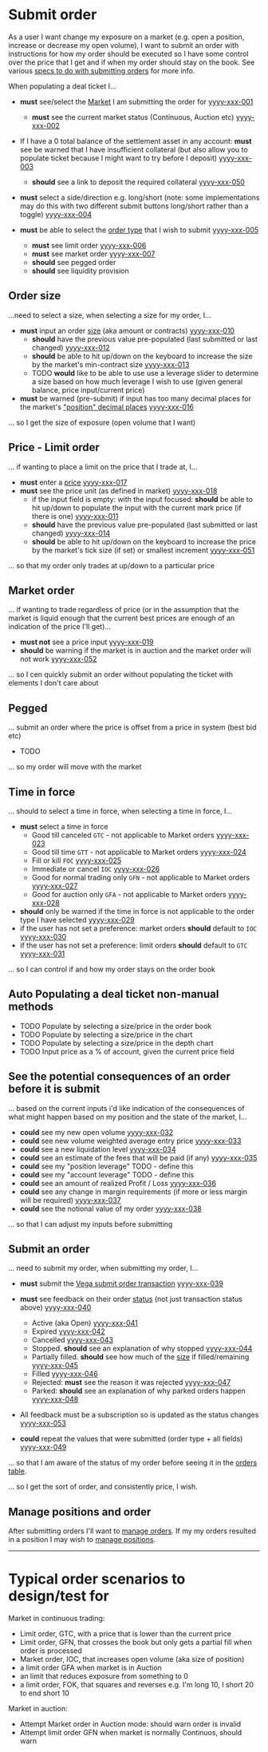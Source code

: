 # Submit order
As a user I want change my exposure on a market (e.g. open a position, increase or decrease my open volume), I want to submit an order with instructions for how my order should be executed so I have some control over the price that I get and if when my order should stay on the book. See various [specs to do with submitting orders](../protocol#orders) for more info.

When populating a deal ticket I...

- **must** see/select the [Market](./7001-DATA-data_display.md#market) I am submitting the order for <a name="yyyy-xxx-001" href="#yyyy-xxx-001">yyyy-xxx-001</a>
  - **must** see the current market status (Continuous, Auction etc) <a name="yyyy-xxx-002" href="#yyyy-xxx-002">yyyy-xxx-002</a>

- If I have a 0 total balance of the settlement asset in any account: **must** see be warned that I have insufficient collateral (but also allow you to populate ticket because I might want to try before I deposit) <a name="yyyy-xxx-003" href="#yyyy-xxx-003">yyyy-xxx-003</a>
  - **should** see a link to deposit the required collateral <a name="yyyy-xxx-050" href="#yyyy-xxx-050">yyyy-xxx-050</a>

- **must** select a side/direction e.g. long/short (note: some implementations may do this with two different submit buttons long/short rather than a toggle) <a name="yyyy-xxx-004" href="#yyyy-xxx-004">yyyy-xxx-004</a>

- **must** be able to select the [order type](../protocol/0014-ORDT-order_types.md) that I wish to submit <a name="yyyy-xxx-005" href="#yyyy-xxx-005">yyyy-xxx-005</a>
  - **must** see limit order <a name="yyyy-xxx-006" href="#yyyy-xxx-006">yyyy-xxx-006</a>
  - **must** see market order <a name="yyyy-xxx-007" href="#yyyy-xxx-007">yyyy-xxx-007</a>
  - **should** see pegged order <!-- <a name="yyyy-xxx-008" href="#yyyy-xxx-008">yyyy-xxx-008</a> -->
  - **should** see liquidity provision <!-- <a name="yyyy-xxx-009" href="#yyyy-xxx-009">yyyy-xxx-009</a> -->

## Order size

...need to select a size, when selecting a size for my order, I...

- **must** input an order [size](7001-DATA-data_display.md#size) (aka amount or contracts) <a name="yyyy-xxx-010" href="#yyyy-xxx-010">yyyy-xxx-010</a>
  - **should** have the previous value pre-populated (last submitted or last changed) <a name="yyyy-xxx-012" href="#yyyy-xxx-012">yyyy-xxx-012</a>
  - **should** be able to hit up/down on the keyboard to increase the size by the market's min-contract size <a name="yyyy-xxx-013" href="#yyyy-xxx-013">yyyy-xxx-013</a>
  - TODO **would** like to be able to use use a leverage slider to determine a size based on how much leverage I wish to use (given general balance, price input/current price) <!-- <a name="yyyy-xxx-015" href="#yyyy-xxx-015">yyyy-xxx-015</a> -->
- **must** be warned (pre-submit) if input has too many decimal places for the market's ["position" decimal places](7001-DATA-data_display.md#size) <a name="yyyy-xxx-016" href="#yyyy-xxx-016">yyyy-xxx-016</a> 

... so I get the size of exposure (open volume that I want)

## Price - Limit order

... if wanting to place a limit on the price that I trade at, I...

- **must** enter a [price](7001-DATA-data_display.md#quote-price) <a name="yyyy-xxx-17" href="#yyyy-xxx-17">yyyy-xxx-017</a> 
- **must** see the price unit (as defined in market) <a name="yyyy-xxx-018" href="#yyyy-xxx-018">yyyy-xxx-018</a>
  - if the input field is empty: with the input focused: **should** be able to hit up/down to populate the input with the current mark price (if there is one) <a name="yyyy-xxx-011" href="#yyyy-xxx-011">yyyy-xxx-011</a>
  - **should** have the previous value pre-populated (last submitted or last changed) <a name="yyyy-xxx-014" href="#yyyy-xxx-014">yyyy-xxx-014</a>
  - **should** be able to hit up/down on the keyboard to increase the price by the market's tick size (if set) or smallest increment <a name="yyyy-xxx-051" href="#yyyy-xxx-051">yyyy-xxx-051</a>

... so that my order only trades at up/down to a particular price

## Market order

... if wanting to trade regardless of price (or in the assumption that the market is liquid enough that the current best prices are enough of an indication of the price I'll get)...

- **must not** see a price input <a name="yyyy-xxx-019" href="#yyyy-xxx-019">yyyy-xxx-019</a>
- **should** be warning if the market is in auction and the market order will not work <a name="yyyy-xxx-052" href="#yyyy-xxx-052">yyyy-xxx-052</a>

... so I cen quickly submit an order without populating the ticket with elements I don't care about

## Pegged

... submit an order where the price is offset from a price in system (best bid etc)

- TODO

... so my order will move with the market

## Time in force

... should to select a time in force, when selecting a time in force, I...

- **must** select a time in force
  - Good till canceled `GTC` - not applicable to Market orders <a name="yyyy-xxx-023" href="#yyyy-xxx-023">yyyy-xxx-023</a>
  - Good till time `GTT` - not applicable to Market orders <a name="yyyy-xxx-024" href="#yyyy-xxx-024">yyyy-xxx-024</a>
  - Fill or kill `FOC` <a name="yyyy-xxx-025" href="#yyyy-xxx-025">yyyy-xxx-025</a>
  - Immediate or cancel `IOC` <a name="yyyy-xxx-026" href="#yyyy-xxx-026">yyyy-xxx-026</a>
  - Good for normal trading only `GFN` - not applicable to Market orders <a name="yyyy-xxx-027" href="#yyyy-xxx-027">yyyy-xxx-027</a>
  - Good for auction only `GFA` - not applicable to Market orders <a name="yyyy-xxx-028" href="#yyyy-xxx-028">yyyy-xxx-028</a>
- **should** only be warned if the time in force is not applicable to the order type I have selected <a name="yyyy-xxx-029" href="#yyyy-xxx-029">yyyy-xxx-029</a>
- if the user has not set a preference: market orders **should** default to `IOC` <a name="yyyy-xxx-030" href="#yyyy-xxx-030">yyyy-xxx-030</a>
- if the user has not set a preference: limit orders **should** default to `GTC` <a name="yyyy-xxx-031" href="#yyyy-xxx-031">yyyy-xxx-031</a>

... so I can control if and how my order stays on the order book

## Auto Populating a deal ticket non-manual methods

- TODO Populate by selecting a size/price in the order book
- TODO Populate by selecting a size/price in the chart
- TODO Populate by selecting a size/price in the depth chart
- TODO Input price as a % of account, given the current price field

## See the potential consequences of an order before it is submit
... based on the current inputs i'd like indication of the consequences of what might happen based on my position and the state of the market, I...

- **could** see my new open volume <a name="yyyy-xxx-032" href="#yyyy-xxx-032">yyyy-xxx-032</a>
- **could** see new volume weighted average entry price <a name="yyyy-xxx-033" href="#yyyy-xxx-033">yyyy-xxx-033</a>
- **could** see a new liquidation level <a name="yyyy-xxx-034" href="#yyyy-xxx-034">yyyy-xxx-034</a>
- **could** see an estimate of the fees that will be paid (if any) <a name="yyyy-xxx-035" href="#yyyy-xxx-035">yyyy-xxx-035</a>
- **could** see my "position leverage" TODO - define this
- **could** see my "account leverage" TODO - define this 
- **could** see an amount of realized Profit / Loss <a name="yyyy-xxx-036" href="#yyyy-xxx-036">yyyy-xxx-036</a>
- **could** see any change in margin requirements (if more or less margin will be required) <a name="yyyy-xxx-037" href="#yyyy-xxx-037">yyyy-xxx-037</a>
- **could** see the notional value of my order <a name="yyyy-xxx-038" href="#yyyy-xxx-038">yyyy-xxx-038</a>

... so that I can adjust my inputs before submitting

## Submit an order

... need to submit my order, when submitting my order, I... 

- **must** submit the [Vega submit order transaction](0013-WTXN-submit_vega_transaction.md) <a name="yyyy-xxx-039" href="#yyyy-xxx-039">yyyy-xxx-039</a>

- **must** see feedback on their order [status](https://docs.vega.xyz/docs/mainnet/grpc/vega/vega.proto#orderstatus) (not just transaction status above) <a name="yyyy-xxx-040" href="#yyyy-xxx-040">yyyy-xxx-040</a>
  - Active (aka Open) <a name="yyyy-xxx-041" href="#yyyy-xxx-041">yyyy-xxx-041</a>
  - Expired <a name="yyyy-xxx-042" href="#yyyy-xxx-042">yyyy-xxx-042</a>
  - Cancelled <a name="yyyy-xxx-043" href="#yyyy-xxx-043">yyyy-xxx-043</a>
  - Stopped. **should** see an explanation of why stopped <a name="yyyy-xxx-044" href="#yyyy-xxx-044">yyyy-xxx-044</a>
  - Partially filled. **should** see how much of the [size](7001-DATA-data_display.md#size) if filled/remaining <a name="yyyy-xxx-045" href="#yyyy-xxx-045">yyyy-xxx-045</a>
  - Filled <a name="yyyy-xxx-046" href="#yyyy-xxx-046">yyyy-xxx-046</a>
  - Rejected: **must** see the reason it was rejected <a name="yyyy-xxx-047" href="#yyyy-xxx-047">yyyy-xxx-047</a>
  - Parked: **should** see an explanation of why parked orders happen <a name="yyyy-xxx-048" href="#yyyy-xxx-048">yyyy-xxx-048</a>
- All feedback must be a subscription so is updated as the status changes <a name="yyyy-xxx-053" href="#yyyy-xxx-053">yyyy-xxx-053</a>
 - **could** repeat the values that were submitted (order type + all fields) <a name="yyyy-xxx-049" href="#yyyy-xxx-049">yyyy-xxx-049</a>

... so that I am aware of the status of my order before seeing it in the [orders table](6002-MORD-manage_orders.md).

... so I get the sort of order, and consistently price, I wish.

## Manage positions and order
After submitting orders I'll want to [manage orders](6002-MORD-manage_orders.md). If my my orders resulted in a position I may wish to [manage positions](6003-POSI-positions.md).

_____

# Typical order scenarios to design/test for

Market in continuous trading:
- Limit order, GTC, with a price that is lower than the current price
- Limit order, GFN, that crosses the book but only gets a partial fill when order is processed
- Market order, IOC, that increases open volume (aka size of position)
- a limit order GFA when market is in Auction
- an limit that reduces exposure from something to 0
- a limit order, FOK, that squares and reverses e.g. I'm long 10, I short 20 to end short 10

Market in auction:
- Attempt Market order in Auction mode: should warn order is invalid
- Attempt limit order GFN when market is normally Continuos, should warn